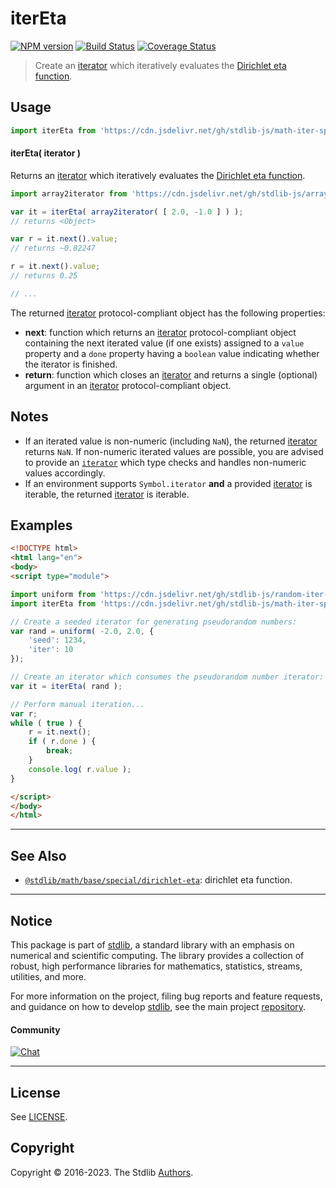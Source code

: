 <!--

@license Apache-2.0

Copyright (c) 2020 The Stdlib Authors.

Licensed under the Apache License, Version 2.0 (the "License");
you may not use this file except in compliance with the License.
You may obtain a copy of the License at

   http://www.apache.org/licenses/LICENSE-2.0

Unless required by applicable law or agreed to in writing, software
distributed under the License is distributed on an "AS IS" BASIS,
WITHOUT WARRANTIES OR CONDITIONS OF ANY KIND, either express or implied.
See the License for the specific language governing permissions and
limitations under the License.

-->

# iterEta

[![NPM version][npm-image]][npm-url] [![Build Status][test-image]][test-url] [![Coverage Status][coverage-image]][coverage-url] <!-- [![dependencies][dependencies-image]][dependencies-url] -->

> Create an [iterator][mdn-iterator-protocol] which iteratively evaluates the [Dirichlet eta function][@stdlib/math/base/special/dirichlet-eta].

<!-- Section to include introductory text. Make sure to keep an empty line after the intro `section` element and another before the `/section` close. -->

<section class="intro">

</section>

<!-- /.intro -->

<!-- Package usage documentation. -->



<section class="usage">

## Usage

```javascript
import iterEta from 'https://cdn.jsdelivr.net/gh/stdlib-js/math-iter-special-dirichlet-eta@esm/index.mjs';
```

#### iterEta( iterator )

Returns an [iterator][mdn-iterator-protocol] which iteratively evaluates the [Dirichlet eta function][@stdlib/math/base/special/dirichlet-eta].

```javascript
import array2iterator from 'https://cdn.jsdelivr.net/gh/stdlib-js/array-to-iterator@esm/index.mjs';

var it = iterEta( array2iterator( [ 2.0, -1.0 ] ) );
// returns <Object>

var r = it.next().value;
// returns ~0.82247

r = it.next().value;
// returns 0.25

// ...
```

The returned [iterator][mdn-iterator-protocol] protocol-compliant object has the following properties:

-   **next**: function which returns an [iterator][mdn-iterator-protocol] protocol-compliant object containing the next iterated value (if one exists) assigned to a `value` property and a `done` property having a `boolean` value indicating whether the iterator is finished.
-   **return**: function which closes an [iterator][mdn-iterator-protocol] and returns a single (optional) argument in an [iterator][mdn-iterator-protocol] protocol-compliant object.

</section>

<!-- /.usage -->

<!-- Package usage notes. Make sure to keep an empty line after the `section` element and another before the `/section` close. -->

<section class="notes">

## Notes

-   If an iterated value is non-numeric (including `NaN`), the returned [iterator][mdn-iterator-protocol] returns `NaN`. If non-numeric iterated values are possible, you are advised to provide an [`iterator`][mdn-iterator-protocol] which type checks and handles non-numeric values accordingly.
-   If an environment supports `Symbol.iterator` **and** a provided [iterator][mdn-iterator-protocol] is iterable, the returned [iterator][mdn-iterator-protocol] is iterable.

</section>

<!-- /.notes -->

<!-- Package usage examples. -->

<section class="examples">

## Examples

<!-- eslint no-undef: "error" -->

```html
<!DOCTYPE html>
<html lang="en">
<body>
<script type="module">

import uniform from 'https://cdn.jsdelivr.net/gh/stdlib-js/random-iter-uniform@esm/index.mjs';
import iterEta from 'https://cdn.jsdelivr.net/gh/stdlib-js/math-iter-special-dirichlet-eta@esm/index.mjs';

// Create a seeded iterator for generating pseudorandom numbers:
var rand = uniform( -2.0, 2.0, {
    'seed': 1234,
    'iter': 10
});

// Create an iterator which consumes the pseudorandom number iterator:
var it = iterEta( rand );

// Perform manual iteration...
var r;
while ( true ) {
    r = it.next();
    if ( r.done ) {
        break;
    }
    console.log( r.value );
}

</script>
</body>
</html>
```

</section>

<!-- /.examples -->

<!-- Section to include cited references. If references are included, add a horizontal rule *before* the section. Make sure to keep an empty line after the `section` element and another before the `/section` close. -->

<section class="references">

</section>

<!-- /.references -->

<!-- Section for related `stdlib` packages. Do not manually edit this section, as it is automatically populated. -->

<section class="related">

* * *

## See Also

-   <span class="package-name">[`@stdlib/math/base/special/dirichlet-eta`][@stdlib/math/base/special/dirichlet-eta]</span><span class="delimiter">: </span><span class="description">dirichlet eta function.</span>

</section>

<!-- /.related -->

<!-- Section for all links. Make sure to keep an empty line after the `section` element and another before the `/section` close. -->


<section class="main-repo" >

* * *

## Notice

This package is part of [stdlib][stdlib], a standard library with an emphasis on numerical and scientific computing. The library provides a collection of robust, high performance libraries for mathematics, statistics, streams, utilities, and more.

For more information on the project, filing bug reports and feature requests, and guidance on how to develop [stdlib][stdlib], see the main project [repository][stdlib].

#### Community

[![Chat][chat-image]][chat-url]

---

## License

See [LICENSE][stdlib-license].


## Copyright

Copyright &copy; 2016-2023. The Stdlib [Authors][stdlib-authors].

</section>

<!-- /.stdlib -->

<!-- Section for all links. Make sure to keep an empty line after the `section` element and another before the `/section` close. -->

<section class="links">

[npm-image]: http://img.shields.io/npm/v/@stdlib/math-iter-special-dirichlet-eta.svg
[npm-url]: https://npmjs.org/package/@stdlib/math-iter-special-dirichlet-eta

[test-image]: https://github.com/stdlib-js/math-iter-special-dirichlet-eta/actions/workflows/test.yml/badge.svg?branch=main
[test-url]: https://github.com/stdlib-js/math-iter-special-dirichlet-eta/actions/workflows/test.yml?query=branch:main

[coverage-image]: https://img.shields.io/codecov/c/github/stdlib-js/math-iter-special-dirichlet-eta/main.svg
[coverage-url]: https://codecov.io/github/stdlib-js/math-iter-special-dirichlet-eta?branch=main

<!--

[dependencies-image]: https://img.shields.io/david/stdlib-js/math-iter-special-dirichlet-eta.svg
[dependencies-url]: https://david-dm.org/stdlib-js/math-iter-special-dirichlet-eta/main

-->

[chat-image]: https://img.shields.io/gitter/room/stdlib-js/stdlib.svg
[chat-url]: https://gitter.im/stdlib-js/stdlib/

[stdlib]: https://github.com/stdlib-js/stdlib

[stdlib-authors]: https://github.com/stdlib-js/stdlib/graphs/contributors

[umd]: https://github.com/umdjs/umd
[es-module]: https://developer.mozilla.org/en-US/docs/Web/JavaScript/Guide/Modules

[deno-url]: https://github.com/stdlib-js/math-iter-special-dirichlet-eta/tree/deno
[umd-url]: https://github.com/stdlib-js/math-iter-special-dirichlet-eta/tree/umd
[esm-url]: https://github.com/stdlib-js/math-iter-special-dirichlet-eta/tree/esm
[branches-url]: https://github.com/stdlib-js/math-iter-special-dirichlet-eta/blob/main/branches.md

[stdlib-license]: https://raw.githubusercontent.com/stdlib-js/math-iter-special-dirichlet-eta/main/LICENSE

[mdn-iterator-protocol]: https://developer.mozilla.org/en-US/docs/Web/JavaScript/Reference/Iteration_protocols#The_iterator_protocol

<!-- <related-links> -->

[@stdlib/math/base/special/dirichlet-eta]: https://github.com/stdlib-js/math-base-special-dirichlet-eta/tree/esm

<!-- </related-links> -->

</section>

<!-- /.links -->
